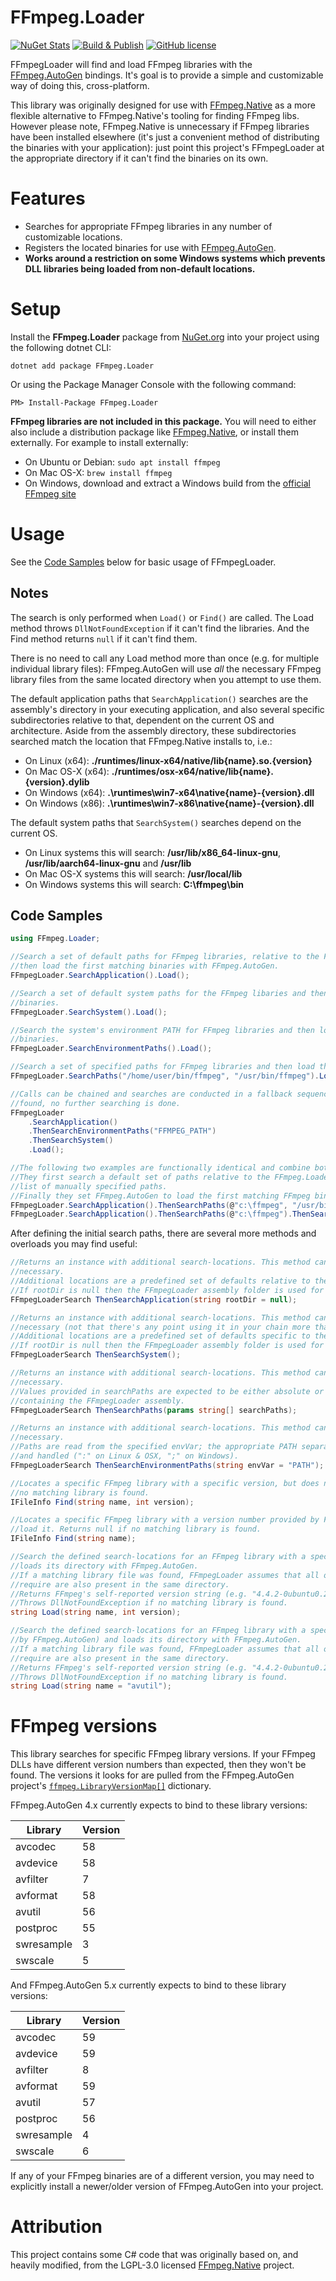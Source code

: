# FFmpeg.Loader

[![NuGet Stats](https://img.shields.io/nuget/v/FFmpeg.Loader.svg)](https://www.nuget.org/packages/FFmpeg.Loader)
[![Build & Publish](https://github.com/lethek/FFmpeg.Loader/actions/workflows/dotnet.yml/badge.svg)](https://github.com/lethek/FFmpeg.Loader/actions/workflows/dotnet.yml)
[![GitHub license](https://img.shields.io/github/license/lethek/FFmpeg.Loader)](https://github.com/lethek/FFmpeg.Loader/blob/main/LICENSE)

FFmpegLoader will find and load FFmpeg libraries with the [FFmpeg.AutoGen](https://github.com/Ruslan-B/FFmpeg.AutoGen) bindings. It's goal is to provide a simple and customizable way of doing this, cross-platform.

This library was originally designed for use with [FFmpeg.Native](https://github.com/quamotion/ffmpeg-win32) as a more flexible alternative to FFmpeg.Native's tooling for finding FFmpeg libs. However please note, FFmpeg.Native is unnecessary if FFmpeg libraries have been installed elsewhere (it's just a convenient method of distributing the binaries with your application): just point this project's FFmpegLoader at the appropriate directory if it can't find the binaries on its own.

# Features

* Searches for appropriate FFmpeg libraries in any number of customizable locations.
* Registers the located binaries for use with [FFmpeg.AutoGen](https://github.com/Ruslan-B/FFmpeg.AutoGen).
* **Works around a restriction on some Windows systems which prevents DLL libraries being loaded from non-default locations.**

# Setup

Install the **FFmpeg.Loader** package from [NuGet.org](https://www.nuget.org/packages/FFmpeg.Loader/) into your project using the following dotnet CLI:

```
dotnet add package FFmpeg.Loader
```

Or using the Package Manager Console with the following command:

```
PM> Install-Package FFmpeg.Loader
```

**FFmpeg libraries are not included in this package.** You will need to either also include a distribution package like [FFmpeg.Native](https://github.com/quamotion/ffmpeg-win32), or install them externally. For example to install externally:
* On Ubuntu or Debian: `sudo apt install ffmpeg`
* On Mac OS-X: `brew install ffmpeg`
* On Windows, download and extract a Windows build from the [official FFmpeg site](https://ffmpeg.org/download.html#build-windows)

# Usage

See the [Code Samples](#code-samples) below for basic usage of FFmpegLoader.

## Notes

The search is only performed when `Load()` or `Find()` are called. The Load method throws `DllNotFoundException` if it can't find the libraries. And the Find method returns `null` if it can't find them.

There is no need to call any Load method more than once (e.g. for multiple individual library files): FFmpeg.AutoGen will use *all* the necessary FFmpeg library files from the same located directory when you attempt to use them.

The default application paths that `SearchApplication()` searches are the assembly's directory in your executing application, and also several specific subdirectories relative to that, dependent on the current OS and architecture. Aside from the assembly directory, these subdirectories searched match the location that FFmpeg.Native installs to, i.e.:
* On Linux (x64): **./runtimes/linux-x64/native/lib{name}.so.{version}**
* On Mac OS-X (x64): **./runtimes/osx-x64/native/lib{name}.{version}.dylib**
* On Windows (x64): **.\runtimes\win7-x64\native\{name}-{version}.dll**
* On Windows (x86): **.\runtimes\win7-x86\native\{name}-{version}.dll**

The default system paths that `SearchSystem()` searches depend on the current OS.
* On Linux systems this will search: **/usr/lib/x86_64-linux-gnu**, **/usr/lib/aarch64-linux-gnu** and **/usr/lib**
* On Mac OS-X systems this will search: **/usr/local/lib**
* On Windows systems this will search: **C:\ffmpeg\bin**

## Code Samples

```csharp
using FFmpeg.Loader;
```

```csharp
//Search a set of default paths for FFmpeg libraries, relative to the FFmpeg.Loader assembly and
//then load the first matching binaries with FFmpeg.AutoGen.
FFmpegLoader.SearchApplication().Load();

//Search a set of default system paths for the FFmpeg libaries and then load the first matching
//binaries.
FFmpegLoader.SearchSystem().Load();

//Search the system's environment PATH for FFmpeg libraries and then load the first matching
//binaries.
FFmpegLoader.SearchEnvironmentPaths().Load();

//Search a set of specified paths for FFmpeg libraries and then load the first matching binaries.
FFmpegLoader.SearchPaths("/home/user/bin/ffmpeg", "/usr/bin/ffmpeg").Load();

//Calls can be chained and searches are conducted in a fallback sequence. When the 1st match is
//found, no further searching is done.
FFmpegLoader
	.SearchApplication()
	.ThenSearchEnvironmentPaths("FFMPEG_PATH")
	.ThenSearchSystem()
	.Load();

//The following two examples are functionally identical and combine both of the approaches above.
//They first search a default set of paths relative to the FFmpeg.Loader assembly, and then search a
//list of manually specified paths.
//Finally they set FFmpeg.AutoGen to load the first matching FFmpeg binaries.
FFmpegLoader.SearchApplication().ThenSearchPaths(@"c:\ffmpeg", "/usr/bin/ffmpeg").Load();
FFmpegLoader.SearchApplication().ThenSearchPaths(@"c:\ffmpeg").ThenSearchPaths("/usr/bin/ffmpeg").Load();
```

After defining the initial search paths, there are several more methods and overloads you may find useful:

```csharp
//Returns an instance with additional search-locations. This method can be chained as many times as 
//necessary.
//Additional locations are a predefined set of defaults relative to the specified rootDir parameter.
//If rootDir is null then the FFmpegLoader assembly folder is used for resolving relative paths.
FFmpegLoaderSearch ThenSearchApplication(string rootDir = null);

//Returns an instance with additional search-locations. This method can be chained as many times as
//necessary (not that there's any point using it in your chain more than once).
//Additional locations are a predefined set of defaults specific to the operating system.
//If rootDir is null then the FFmpegLoader assembly folder is used for resolving relative paths.
FFmpegLoaderSearch ThenSearchSystem();

//Returns an instance with additional search-locations. This method can be chained as many times as
//necessary.
//Values provided in searchPaths are expected to be either absolute or relative to the directory
//containing the FFmpegLoader assembly.
FFmpegLoaderSearch ThenSearchPaths(params string[] searchPaths);

//Returns an instance with additional search-locations. This method can be chained as many times as
//necessary.
//Paths are read from the specified envVar; the appropriate PATH separator for each OS is recognized
//and handled (":" on Linux & OSX, ";" on Windows).
FFmpegLoaderSearch ThenSearchEnvironmentPaths(string envVar = "PATH");

//Locates a specific FFmpeg library with a specific version, but does not load it. Returns null if
//no matching library is found.
IFileInfo Find(string name, int version);

//Locates a specific FFmpeg library with a version number provided by FFmpeg.AutoGen, but does not
//load it. Returns null if no matching library is found.
IFileInfo Find(string name);

//Search the defined search-locations for an FFmpeg library with a specific name and version and
//loads its directory with FFmpeg.AutoGen.
//If a matching library file was found, FFmpegLoader assumes that all other library files you
//require are also present in the same directory.
//Returns FFmpeg's self-reported version string (e.g. "4.4.2-0ubuntu0.22.04.1").
//Throws DllNotFoundException if no matching library is found.
string Load(string name, int version);

//Search the defined search-locations for an FFmpeg library with a specific name (version provided
//by FFmpeg.AutoGen) and loads its directory with FFmpeg.AutoGen.
//If a matching library file was found, FFmpegLoader assumes that all other library files you
//require are also present in the same directory.
//Returns FFmpeg's self-reported version string (e.g. "4.4.2-0ubuntu0.22.04.1").
//Throws DllNotFoundException if no matching library is found.
string Load(string name = "avutil");
```

# FFmpeg versions

This library searches for specific FFmpeg library versions. If your FFmpeg DLLs have different version numbers than expected, then they won't be found. The versions it looks for are pulled from the FFmpeg.AutoGen project's [`ffmpeg.LibraryVersionMap[]`](https://raw.githubusercontent.com/Ruslan-B/FFmpeg.AutoGen/master/FFmpeg.AutoGen/FFmpeg.libraries.g.cs) dictionary.

FFmpeg.AutoGen 4.x currently expects to bind to these library versions:

|Library   |Version|
|----------|-------|
|avcodec   |58     |
|avdevice  |58     |
|avfilter  |7      |
|avformat  |58     |
|avutil    |56     |
|postproc  |55     |
|swresample|3      |
|swscale   |5      |

And FFmpeg.AutoGen 5.x currently expects to bind to these library versions:

|Library   |Version|
|----------|-------|
|avcodec   |59     |
|avdevice  |59     |
|avfilter  |8      |
|avformat  |59     |
|avutil    |57     |
|postproc  |56     |
|swresample|4      |
|swscale   |6      |

If any of your FFmpeg binaries are of a different version, you may need to explicitly install a newer/older version of FFmpeg.AutoGen into your project.

# Attribution

This project contains some C# code that was originally based on, and heavily modified, from the LGPL-3.0 licensed [FFmpeg.Native](https://github.com/quamotion/ffmpeg-win32) project.
